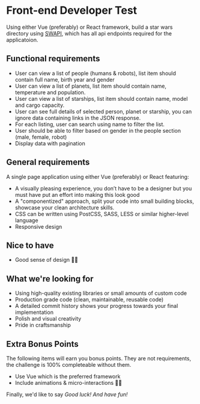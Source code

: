 # Front-end Developer Test
Using either Vue (preferably) or React framework, build a star wars directory using [SWAPI](https://swapi.co/), which has all api endpoints required for the applicatoion.

## Functional requirements
- User can view a list of people (humans & robots), list item should contain full name, birth year and gender
- User can view a list of planets, list item should contain name, temperature and population.
- User can view a list of starships, list item should contain name, model and cargo capacity.
- User can see full details of selected person, planet or starship, you can ignore data containing links in the JSON response.
- For each listing, user can search using name to filter the list.
- User should be able to filter based on gender in the people section (male, female, robot)
- Display data with pagination

## General requirements
A single page application using either Vue (preferably) or React featuring:
- A visually pleasing experience, you don’t have to be a designer but you must have put an effort into making this look good
- A "componentized" approach, split your code into small building blocks, showcase your clean architecture skills.
- CSS can be written using PostCSS, SASS, LESS or similar higher-level language
- Responsive design

## Nice to have
- Good sense of design 👌🏾

## What we're looking for
- Using high-quality existing libraries or small amounts of custom code
- Production grade code (clean, maintainable, reusable code)
- A detailed commit history shows your progress towards your final implementation
- Polish and visual creativity
- Pride in craftsmanship

## Extra Bonus Points
The following items will earn you bonus points. They are not requirements, the challenge is 100% completeable without them. 
- Use Vue which is the preferred framework
- Include animations & micro-interactions 👌🏾

Finally, we'd like to say *Good luck! And have fun!*
